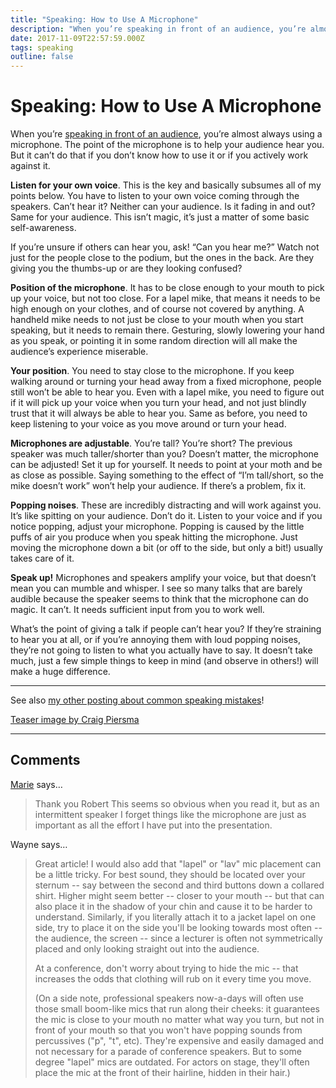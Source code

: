 ```yaml
---
title: "Speaking: How to Use A Microphone"
description: "When you’re speaking in front of an audience, you’re almost always using a microphone. The point of the microphone is to help your audience hear you. But it can’t do that if you don’t know how to use it or if you actively work against it."
date: 2017-11-09T22:57:59.000Z
tags: speaking
outline: false
---
```


# Speaking: How to Use A Microphone

When you’re <a href="https://eagereyes.org/tag/speaking">speaking in front of an audience</a>, you’re almost always using a microphone. The point of the microphone is to help your audience hear you. But it can’t do that if you don’t know how to use it or if you actively work against it.<!--more-->

<strong>Listen for your own voice</strong>. This is the key and basically subsumes all of my points below. You have to listen to your own voice coming through the speakers. Can’t hear it? Neither can your audience. Is it fading in and out? Same for your audience. This isn’t magic, it’s just a matter of some basic self-awareness.

If you’re unsure if others can hear you, ask! “Can you hear me?” Watch not just for the people close to the podium, but the ones in the back. Are they giving you the thumbs-up or are they looking confused?

<strong>Position of the microphone</strong>. It has to be close enough to your mouth to pick up your voice, but not too close. For a lapel mike, that means it needs to be high enough on your clothes, and of course not covered by anything. A handheld mike needs to not just be close to your mouth when you start speaking, but it needs to remain there. Gesturing, slowly lowering your hand as you speak, or pointing it in some random direction will all make the audience’s experience miserable.

<strong>Your position</strong>. You need to stay close to the microphone. If you keep walking around or turning your head away from a fixed microphone, people still won’t be able to hear you. Even with a lapel mike, you need to figure out if it will pick up your voice when you turn your head, and not just blindly trust that it will always be able to hear you. Same as before, you need to keep listening to your voice as you move around or turn your head.

<strong>Microphones are adjustable</strong>. You’re tall? You’re short? The previous speaker was much taller/shorter than you? Doesn’t matter, the microphone can be adjusted! Set it up for yourself. It needs to point at your moth and be as close as possible. Saying something to the effect of “I’m tall/short, so the mike doesn’t work” won’t help your audience. If there’s a problem, fix it.

<strong>Popping noises</strong>. These are incredibly distracting and will work against you. It’s like spitting on your audience. Don’t do it. Listen to your voice and if you notice popping, adjust your microphone. Popping is caused by the little puffs of air you produce when you speak hitting the microphone. Just moving the microphone down a bit (or off to the side, but only a bit!) usually takes care of it.

<strong>Speak up!</strong> Microphones and speakers amplify your voice, but that doesn’t mean you can mumble and whisper. I see so many talks that are barely audible because the speaker seems to think that the microphone can do magic. It can’t. It needs sufficient input from you to work well.

What’s the point of giving a talk if people can’t hear you? If they’re straining to hear you at all, or if you’re annoying them with loud popping noises, they’re not going to listen to what you actually have to say. It doesn’t take much, just a few simple things to keep in mind (and observe in others!) will make a huge difference.

<hr />

See also <a href="https://eagereyes.org/blog/2016/common-speaking-mistakes-to-avoid">my other posting about common speaking mistakes</a>!

<a href="https://www.flickr.com/photos/lincolnblues/6262298600">Teaser image by Craig Piersma</a>


---
## Comments

<a href="https://www.mmontoyaconsultancylimited.co.uk/" rel="nofollow noopener" target="_blank">Marie</a> says…
>	Thank you Robert
>	This seems so obvious when you read it,  but as an intermittent speaker I forget things like the microphone are just as important as all the effort I have put into the presentation.

Wayne says…
>	Great article! I would also add that "lapel" or "lav" mic placement can be a little tricky. For best sound, they should be located over your sternum -- say between the second and third buttons down a collared shirt. Higher might seem better -- closer to your mouth -- but that can also place it in the shadow of your chin and cause it to be harder to understand. Similarly, if you literally attach it to a jacket lapel on one side, try to place it on the side you'll be looking towards most often -- the audience, the screen -- since a lecturer is often not symmetrically placed and only looking straight out into the audience.
>	
>	At a conference, don't worry about trying to hide the mic -- that increases the odds that clothing will rub on it every time you move. 
>	
>	(On a side note, professional speakers now-a-days will often use those small boom-like mics that run along their cheeks: it guarantees the mic is close to your mouth no matter what way you turn, but not in front of your mouth so that you won't have popping sounds from percussives ("p", "t", etc). They're expensive and easily damaged and not necessary for a parade of conference speakers. But to some degree "lapel" mics are outdated. For actors on stage, they'll often place the mic at the front of their hairline, hidden in their hair.)


